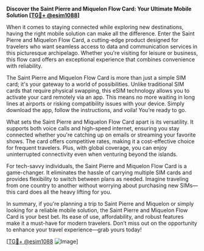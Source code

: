 **Discover the Saint Pierre and Miquelon Flow Card: Your Ultimate Mobile Solution [[TG💪+ @esim1088](https://t.me/s/esim1088)]**

When it comes to staying connected while exploring new destinations, having the right mobile solution can make all the difference. Enter the Saint Pierre and Miquelon Flow Card, a cutting-edge product designed for travelers who want seamless access to data and communication services in this picturesque archipelago. Whether you're visiting for leisure or business, this flow card offers an exceptional experience that combines convenience with reliability.

The Saint Pierre and Miquelon Flow Card is more than just a simple SIM card; it's your gateway to a world of possibilities. Unlike traditional SIM cards that require physical swapping, this eSIM technology allows you to activate your card remotely via an app. This means no more waiting in long lines at airports or risking compatibility issues with your device. Simply download the app, follow the instructions, and voila! You’re ready to go.

What sets the Saint Pierre and Miquelon Flow Card apart is its versatility. It supports both voice calls and high-speed internet, ensuring you stay connected whether you're catching up on emails or streaming your favorite shows. The card offers competitive rates, making it a cost-effective choice for frequent travelers. Plus, with global coverage, you can enjoy uninterrupted connectivity even when venturing beyond the islands.

For tech-savvy individuals, the Saint Pierre and Miquelon Flow Card is a game-changer. It eliminates the hassle of carrying multiple SIM cards and provides flexibility to switch between plans as needed. Imagine traveling from one country to another without worrying about purchasing new SIMs—this card does all the heavy lifting for you.

In summary, if you're planning a trip to Saint Pierre and Miquelon or simply looking for a reliable mobile solution, the Saint Pierre and Miquelon Flow Card is your best bet. Its ease of use, affordability, and robust features make it a must-have for modern travelers. Don’t miss out on the opportunity to enhance your travel experience—grab yours today! 

[[TG💪+ @esim1088](https://t.me/s/esim1088) ![Image](https://i.postimg.cc/Y0z9fWf4/image.png)]